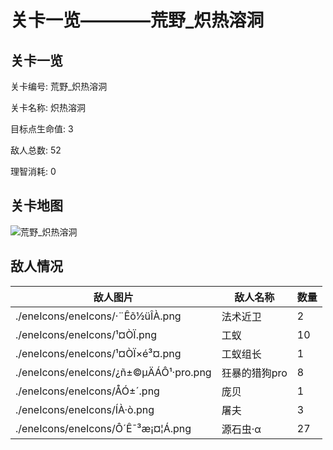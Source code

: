 # 关卡一览————荒野_炽热溶洞


## 关卡一览

关卡编号: 荒野_炽热溶洞

关卡名称: 炽热溶洞

目标点生命值: 3

敌人总数: 52

理智消耗: 0


## 关卡地图
![荒野_炽热溶洞](./oprMap/荒野_炽热溶洞.png)

## 敌人情况

| 敌人图片 | 敌人名称 | 数量  |
|---------|-----|-----|
| ./eneIcons/eneIcons/·¨Êõ½üÎÀ.png| 法术近卫  |   2  |
| ./eneIcons/eneIcons/¹¤ÒÏ.png| 工蚁  |   10  |
| ./eneIcons/eneIcons/¹¤ÒÏ×é³¤.png| 工蚁组长  |   1  |
| ./eneIcons/eneIcons/¿ñ±©µÄÁÔ¹·pro.png| 狂暴的猎狗pro  |   8  |
| ./eneIcons/eneIcons/ÅÓ±´.png| 庞贝  |   1  |
| ./eneIcons/eneIcons/ÍÀ·ò.png| 屠夫  |   3  |
| ./eneIcons/eneIcons/Ô´Ê¯³æ¡¤¦Á.png| 源石虫·α  |   27  |
